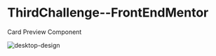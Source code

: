 # ThirdChallenge--FrontEndMentor
Card Preview Component


![desktop-design](https://user-images.githubusercontent.com/88949000/152697241-116b2ab0-9325-4715-a277-7899a40245f2.jpg)
